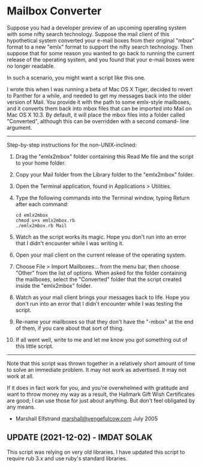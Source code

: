Mailbox Converter
=================

Suppose you had a developer preview of an upcoming operating system with some
nifty search technology.  Suppose the mail client of this hypothetical system
converted your e-mail boxes from their original "mbox" format to a new "emlx"
format to support the nifty search technology.  Then suppose that for some
reason you wanted to go back to running the current release of the operating
system, and you found that your e-mail boxes were no longer readable.

In such a scenario, you might want a script like this one.

I wrote this when I was running a beta of Mac OS X Tiger, decided to revert
to Panther for a while, and needed to get my messages back into the older
version of Mail.  You provide it with the path to some emlx-style mailboxes,
and it converts them back into mbox files that can be imported into Mail
on Mac OS X 10.3.  By default, it will place the mbox files into a folder
called "Converted", although this can be overridden with a second comand-
line argument.

----------------------------------------------------------------------

Step-by-step instructions for the non-UNIX-inclined:

1.  Drag the "emlx2mbox" folder containing this Read Me file and the
    script to your home folder.

2.  Copy your Mail folder from the Library folder to the "emlx2mbox"
    folder.

3.  Open the Terminal application, found in Applications > Utilities.

4.  Type the following commands into the Terminal window,
    typing Return after each command:

        cd emlx2mbox
        chmod u+x emlx2mbox.rb
        ./emlx2mbox.rb Mail

5.  Watch as the script works its magic.  Hope you don't run into an
    error that I didn't encounter while I was writing it.

6.  Open your mail client on the current release of the operating
    system.

7.  Choose File > Import Mailboxes... from the menu bar, then choose
    "Other" from the list of options.  When asked for the folder
    containing the mailboxes, select the "Converted" folder that the
    script created inside the "emlx2mbox" folder.

8.  Watch as your mail client brings your messages back to life.
    Hope you don't run into an error that I didn't encounter while
    I was testing the script.

9.  Re-name your mailboxes so that they don't have the "-mbox" at
    the end of them, if you care about that sort of thing.

10.  If all went well, write to me and let me know you got something
     out of this little script.

----------------------------------------------------------------------

Note that this script was thrown together in a relatively short amount of
time to solve an immediate problem.  It may not work as advertised.  It may
not work at all.

If it does in fact work for you, and you're overwhelmed with gratitude and
want to throw money my way as a result, the Hallmark Gift Wish Certificates
are good; I can use those for just about anything.  But don't feel obligated
by any means.

- Marshall Elfstrand
  marshall@vengefulcow.com
  July 2005

UPDATE (2021-12-02) - IMDAT SOLAK
---------------------------------

This script was relying on very old libraries. I have updated this script to
require rub 3.x and use ruby's standard libraries.

